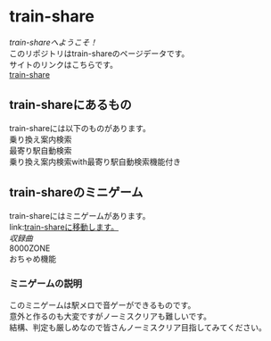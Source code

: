# train-share  
*train-shareへようこそ！*  
このリポジトリはtrain-shareのページデータです。  
サイトのリンクはこちらです。  
[train-share](https://train-share.f5.si/)  

## train-shareにあるもの  
train-shareには以下のものがあります。  
乗り換え案内検索  
最寄り駅自動検索  
乗り換え案内検索with最寄り駅自動検索機能付き  

## train-shareのミニゲーム  
train-shareにはミニゲームがあります。  
link:[train-shareに移動します。](https://train-share.f5.si/games/eki-game/index.html)  
*収録曲*  
8000ZONE  
おちゃめ機能  
### ミニゲームの説明  
このミニゲームは駅メロで音ゲーができるものです。  
意外と作るのも大変ですがノーミスクリアも難しいです。  
結構、判定も厳しめなので皆さんノーミスクリア目指してみてください。  
